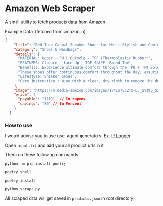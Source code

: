 
# Amazon Web Scraper

A small utility to fetch products data from Amazon


Example Data: (fetched from amazon.in)
```json
{
    "title": "Red Tape Casual Sneaker Shoes for Men | Stylish and Comfortable",
    "category": "Shoes & Handbags",
    "details": [
      "MATERIAL: Upper - PU | Outsole - TPR (Thermoplastic Rubber)",
      "FEATURES: Closure - Lace-Up | TOE SHAPE- Round Toe",
      "Benefits: Experience ultimate comfort through the TPU + TPR Sole of these shoes. Enjoy dynamic feet and arch support, coupled with slip-resistant features that effectively eliminate the possibility of accidental falls.",
      "These shoes offer continuous comfort throughout the day, ensuring your feet stay relaxed, all while maintaining a casually stylish appearance.",
      "Lifestyle: Sneaker Shoes",
      "Care Instruction : Wipe with a clean, dry cloth to remove the dust."
    ],
    "image": "https://m.media-amazon.com/images/I/41o75CZtK-L._SY395_SX395_.jpg",
    "price": {
      "payable": "1119", // In rupees
      "savings": "80" // In Percent
    }
  }
```

### How to use:

I would advise you to use user agent generators.
Ex. [IP Logger](https://iplogger.org/useragents/)

Open `input.txt` and add your all product urls in it


Then run these following commands


```
python -m pip install poetry
```


```
poetry shell
```

```
poetry install
```


```
python scrape.py
```


All scraped data will get saved in `products.json` in root directory




